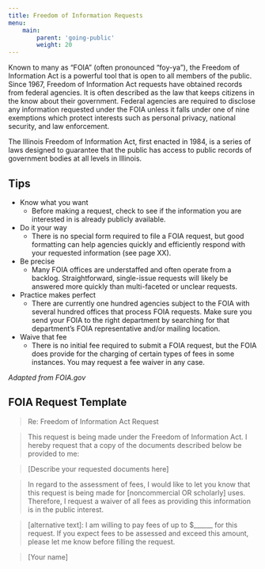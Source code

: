 ```yaml
---
title: Freedom of Information Requests
menu:
    main:
        parent: 'going-public'
        weight: 20
---
```

Known to many as “FOIA” (often pronounced “foy-ya”), the Freedom of Information Act is a powerful tool that is open to all members of the public. Since 1967, Freedom of Information Act requests have obtained records from federal agencies. It is often described as the law that keeps citizens in the know about their government. Federal agencies are required to disclose any information requested under the FOIA unless it falls under one of nine exemptions which protect interests such as personal privacy, national security, and law enforcement.

The Illinois Freedom of Information Act, first enacted in 1984, is a series of laws designed to guarantee that the public has access to public records of government bodies at all levels in Illinois. 

## Tips

* Know what you want
  * Before making a request, check to see if the information you are interested in is already publicly available. 
* Do it your way
  * There is no special form required to file a FOIA request, but good formatting can help agencies quickly and efficiently respond with your requested information (see page XX).
* Be precise
  * Many FOIA offices are understaffed and often operate from a backlog. Straightforward, single-issue requests will likely be answered more quickly than multi-faceted or unclear requests.
* Practice makes perfect
  * There are currently one hundred agencies subject to the FOIA with several hundred offices that process FOIA requests. Make sure you send your FOIA to the right department by searching for that department’s FOIA representative and/or mailing location.
* Waive that fee
  * There is no initial fee required to submit a FOIA request, but the FOIA does provide for the charging of certain types of fees in some instances. You may request a fee waiver in any case.

_Adapted from FOIA.gov_

## FOIA Request Template

> Re: Freedom of Information Act Request

> This request is being made under the Freedom of Information Act. I hereby request that a copy of the documents described below be provided to me:

> [Describe your requested documents here]

> In regard to the assessment of fees, I would like to let you know that this request is being made for [noncommercial OR scholarly] uses. Therefore, I request a waiver of all fees as providing this information is in the public interest.

> [alternative text]: I am willing to pay fees of up to $______ for this request. If you expect fees to be assessed and exceed this amount, please let me know before filling the request.

> [Your name]
